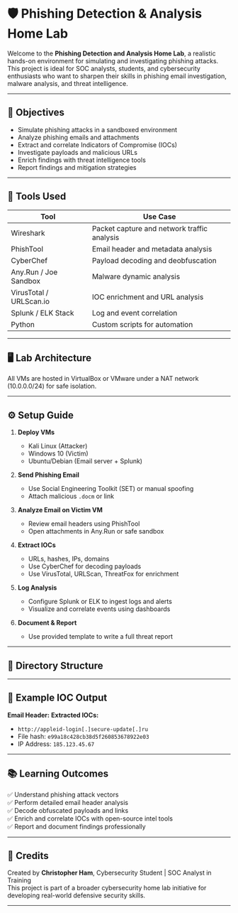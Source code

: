 # 🛡️ Phishing Detection & Analysis Home Lab

Welcome to the **Phishing Detection and Analysis Home Lab**, a realistic hands-on environment for simulating and investigating phishing attacks. This project is ideal for SOC analysts, students, and cybersecurity enthusiasts who want to sharpen their skills in phishing email investigation, malware analysis, and threat intelligence.

---

## 📌 Objectives

- Simulate phishing attacks in a sandboxed environment
- Analyze phishing emails and attachments
- Extract and correlate Indicators of Compromise (IOCs)
- Investigate payloads and malicious URLs
- Enrich findings with threat intelligence tools
- Report findings and mitigation strategies

---

## 🧰 Tools Used

| Tool                | Use Case                                   |
|---------------------|---------------------------------------------|
| Wireshark           | Packet capture and network traffic analysis |
| PhishTool           | Email header and metadata analysis          |
| CyberChef           | Payload decoding and deobfuscation          |
| Any.Run / Joe Sandbox | Malware dynamic analysis                  |
| VirusTotal / URLScan.io | IOC enrichment and URL analysis        |
| Splunk / ELK Stack  | Log and event correlation                   |
| Python              | Custom scripts for automation               |

---

## 🖥️ Lab Architecture
All VMs are hosted in VirtualBox or VMware under a NAT network (10.0.0.0/24) for safe isolation.

---

## ⚙️ Setup Guide

1. **Deploy VMs**  
   - Kali Linux (Attacker)  
   - Windows 10 (Victim)  
   - Ubuntu/Debian (Email server + Splunk)

2. **Send Phishing Email**  
   - Use Social Engineering Toolkit (SET) or manual spoofing  
   - Attach malicious `.docm` or link

3. **Analyze Email on Victim VM**  
   - Review email headers using PhishTool  
   - Open attachments in Any.Run or safe sandbox

4. **Extract IOCs**  
   - URLs, hashes, IPs, domains  
   - Use CyberChef for decoding payloads  
   - Use VirusTotal, URLScan, ThreatFox for enrichment

5. **Log Analysis**  
   - Configure Splunk or ELK to ingest logs and alerts  
   - Visualize and correlate events using dashboards

6. **Document & Report**  
   - Use provided template to write a full threat report

---

## 📂 Directory Structure
---

## 🧪 Example IOC Output

**Email Header:**
**Extracted IOCs:**
- `http://appleid-login[.]secure-update[.]ru`
- File hash: `e99a18c428cb38d5f260853678922e03`
- IP Address: `185.123.45.67`

---

## 📚 Learning Outcomes

✅ Understand phishing attack vectors  
✅ Perform detailed email header analysis  
✅ Decode obfuscated payloads and links  
✅ Enrich and correlate IOCs with open-source intel tools  
✅ Report and document findings professionally

---

## 🙌 Credits

Created by **Christopher Ham**, Cybersecurity Student | SOC Analyst in Training  
This project is part of a broader cybersecurity home lab initiative for developing real-world defensive security skills.

---
